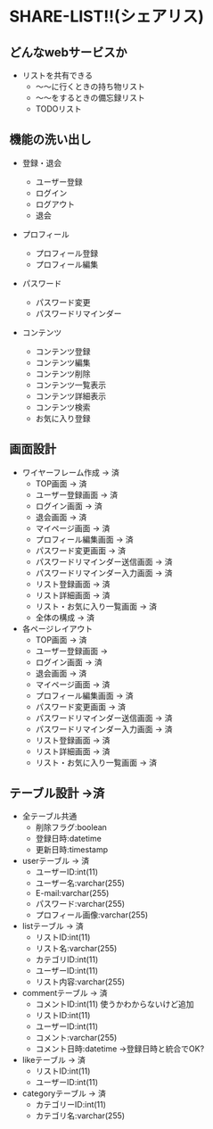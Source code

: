 # SHARE-LIST!!(シェアリス)

## どんなwebサービスか
- リストを共有できる
    - ～～に行くときの持ち物リスト
    - ～～をするときの備忘録リスト
    - TODOリスト

## 機能の洗い出し
- 登録・退会
    - ユーザー登録
    - ログイン
    - ログアウト
    - 退会

- プロフィール
    - プロフィール登録
    - プロフィール編集

- パスワード
    - パスワード変更
    - パスワードリマインダー

- コンテンツ
    - コンテンツ登録
    - コンテンツ編集
    - コンテンツ削除
    - コンテンツ一覧表示
    - コンテンツ詳細表示
    - コンテンツ検索
    - お気に入り登録

## 画面設計
- ワイヤーフレーム作成 → 済
    - TOP画面 → 済
    - ユーザー登録画面 → 済
    - ログイン画面 → 済
    - 退会画面 → 済
    - マイページ画面 → 済
    - プロフィール編集画面 → 済
    - パスワード変更画面 → 済
    - パスワードリマインダー送信画面 → 済
    - パスワードリマインダー入力画面 → 済
    - リスト登録画面 → 済
    - リスト詳細画面 → 済
    - リスト・お気に入り一覧画面 → 済
    - 全体の構成 → 済
- 各ページレイアウト
    - TOP画面 → 済
    - ユーザー登録画面 → 
    - ログイン画面 → 済
    - 退会画面 → 済
    - マイページ画面 → 済
    - プロフィール編集画面 → 済
    - パスワード変更画面 → 済
    - パスワードリマインダー送信画面 → 済
    - パスワードリマインダー入力画面 → 済
    - リスト登録画面 → 済
    - リスト詳細画面 → 済
    - リスト・お気に入り一覧画面 → 済

## テーブル設計 →済
- 全テーブル共通
    - 削除フラグ:boolean
    - 登録日時:datetime
    - 更新日時:timestamp
- userテーブル → 済
    - ユーザーID:int(11)
    - ユーザー名:varchar(255)
    - E-mail:varchar(255)
    - パスワード:varchar(255)
    - プロフィール画像:varchar(255)
- listテーブル → 済
    - リストID:int(11)
    - リスト名:varchar(255)
    - カテゴリID:int(11)
    - ユーザーID:int(11)
    - リスト内容:varchar(255)
- commentテーブル → 済
    - コメントID:int(11) 使うかわからないけど追加
    - リストID:int(11)
    - ユーザーID:int(11)
    - コメント:varchar(255)
    - コメント日時:datetime →登録日時と統合でOK?
- likeテーブル → 済
    - リストID:int(11)
    - ユーザーID:int(11)
- categoryテーブル → 済
    - カテゴリーID:int(11)
    - カテゴリ名:varchar(255)